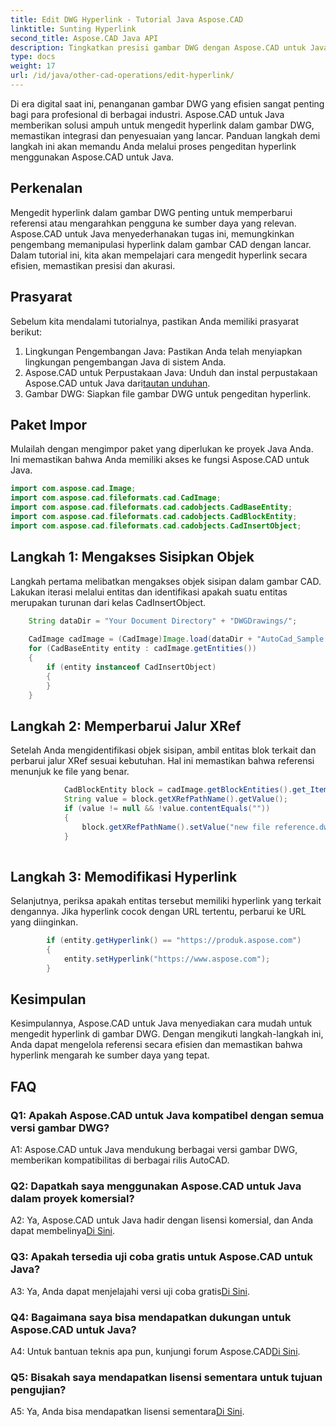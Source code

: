 ```yaml
---
title: Edit DWG Hyperlink - Tutorial Java Aspose.CAD
linktitle: Sunting Hyperlink
second_title: Aspose.CAD Java API
description: Tingkatkan presisi gambar DWG dengan Aspose.CAD untuk Java. Edit hyperlink dengan lancar, pastikan referensi akurat. Coba uji coba gratis sekarang!
type: docs
weight: 17
url: /id/java/other-cad-operations/edit-hyperlink/
---
```

Di era digital saat ini, penanganan gambar DWG yang efisien sangat penting bagi para profesional di berbagai industri. Aspose.CAD untuk Java memberikan solusi ampuh untuk mengedit hyperlink dalam gambar DWG, memastikan integrasi dan penyesuaian yang lancar. Panduan langkah demi langkah ini akan memandu Anda melalui proses pengeditan hyperlink menggunakan Aspose.CAD untuk Java.

## Perkenalan

Mengedit hyperlink dalam gambar DWG penting untuk memperbarui referensi atau mengarahkan pengguna ke sumber daya yang relevan. Aspose.CAD untuk Java menyederhanakan tugas ini, memungkinkan pengembang memanipulasi hyperlink dalam gambar CAD dengan lancar. Dalam tutorial ini, kita akan mempelajari cara mengedit hyperlink secara efisien, memastikan presisi dan akurasi.

## Prasyarat

Sebelum kita mendalami tutorialnya, pastikan Anda memiliki prasyarat berikut:
1. Lingkungan Pengembangan Java: Pastikan Anda telah menyiapkan lingkungan pengembangan Java di sistem Anda.
2.  Aspose.CAD untuk Perpustakaan Java: Unduh dan instal perpustakaan Aspose.CAD untuk Java dari[tautan unduhan](https://releases.aspose.com/cad/java/).
3. Gambar DWG: Siapkan file gambar DWG untuk pengeditan hyperlink.

## Paket Impor

Mulailah dengan mengimpor paket yang diperlukan ke proyek Java Anda. Ini memastikan bahwa Anda memiliki akses ke fungsi Aspose.CAD untuk Java.

```java
import com.aspose.cad.Image;
import com.aspose.cad.fileformats.cad.CadImage;
import com.aspose.cad.fileformats.cad.cadobjects.CadBaseEntity;
import com.aspose.cad.fileformats.cad.cadobjects.CadBlockEntity;
import com.aspose.cad.fileformats.cad.cadobjects.CadInsertObject;

```

## Langkah 1: Mengakses Sisipkan Objek

Langkah pertama melibatkan mengakses objek sisipan dalam gambar CAD. Lakukan iterasi melalui entitas dan identifikasi apakah suatu entitas merupakan turunan dari kelas CadInsertObject.

```java
    String dataDir = "Your Document Directory" + "DWGDrawings/";
    
    CadImage cadImage = (CadImage)Image.load(dataDir + "AutoCad_Sample.dwg");
    for (CadBaseEntity entity : cadImage.getEntities())
    {
        if (entity instanceof CadInsertObject)
        {
        }
	}
```

## Langkah 2: Memperbarui Jalur XRef

Setelah Anda mengidentifikasi objek sisipan, ambil entitas blok terkait dan perbarui jalur XRef sesuai kebutuhan. Hal ini memastikan bahwa referensi menunjuk ke file yang benar.

```java
			CadBlockEntity block = cadImage.getBlockEntities().get_Item(((CadInsertObject)entity).getName());
            String value = block.getXRefPathName().getValue();
            if (value != null && !value.contentEquals(""))
            {
                block.getXRefPathName().setValue("new file reference.dwg");
            }
    
```

## Langkah 3: Memodifikasi Hyperlink

Selanjutnya, periksa apakah entitas tersebut memiliki hyperlink yang terkait dengannya. Jika hyperlink cocok dengan URL tertentu, perbarui ke URL yang diinginkan.

```java
        if (entity.getHyperlink() == "https://produk.aspose.com")
        {
            entity.setHyperlink("https://www.aspose.com");
        }
```

## Kesimpulan

Kesimpulannya, Aspose.CAD untuk Java menyediakan cara mudah untuk mengedit hyperlink di gambar DWG. Dengan mengikuti langkah-langkah ini, Anda dapat mengelola referensi secara efisien dan memastikan bahwa hyperlink mengarah ke sumber daya yang tepat.

## FAQ

### Q1: Apakah Aspose.CAD untuk Java kompatibel dengan semua versi gambar DWG?

A1: Aspose.CAD untuk Java mendukung berbagai versi gambar DWG, memberikan kompatibilitas di berbagai rilis AutoCAD.

### Q2: Dapatkah saya menggunakan Aspose.CAD untuk Java dalam proyek komersial?

 A2: Ya, Aspose.CAD untuk Java hadir dengan lisensi komersial, dan Anda dapat membelinya[Di Sini](https://purchase.aspose.com/buy).

### Q3: Apakah tersedia uji coba gratis untuk Aspose.CAD untuk Java?

 A3: Ya, Anda dapat menjelajahi versi uji coba gratis[Di Sini](https://releases.aspose.com/).

### Q4: Bagaimana saya bisa mendapatkan dukungan untuk Aspose.CAD untuk Java?

 A4: Untuk bantuan teknis apa pun, kunjungi forum Aspose.CAD[Di Sini](https://forum.aspose.com/c/cad/19).

### Q5: Bisakah saya mendapatkan lisensi sementara untuk tujuan pengujian?

 A5: Ya, Anda bisa mendapatkan lisensi sementara[Di Sini](https://purchase.aspose.com/temporary-license/).